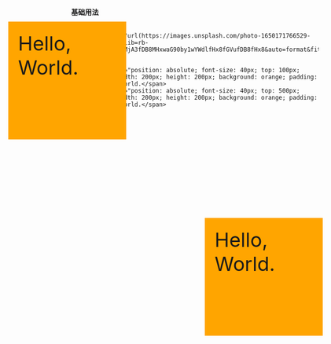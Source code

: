 <script lang="ts">
    import { Contain } from '$lib'
</script>

#### 基础用法

```svelte
<Contain
    background="url(https://images.unsplash.com/photo-1650171766529-c4cc0db06f1e?ixlib=rb-1.2.1&ixid=MnwxMjA3fDB8MHxwaG90by1wYWdlfHx8fGVufDB8fHx8&auto=format&fit=crop&w=1740&q=80)"
    blur
>
    <span style="position: absolute; font-size: 40px; top: 100px; left: 100px; width: 200px; height: 200px; background: orange; padding: 20px;">Hello, World.</span>
    <span style="position: absolute; font-size: 40px; top: 500px; left: 500px; width: 200px; height: 200px; background: orange; padding: 20px;">Hello, World.</span>
</Contain>
```

<div class="contain-demo">
    <Contain
        background="url(https://images.unsplash.com/photo-1650171766529-c4cc0db06f1e?ixlib=rb-1.2.1&ixid=MnwxMjA3fDB8MHxwaG90by1wYWdlfHx8fGVufDB8fHx8&auto=format&fit=crop&w=1740&q=80)"
        blur
    >
        <span style="position: absolute; font-size: 40px; top: 100px; left: 100px; width: 200px; height: 200px; background: orange; padding: 20px;">Hello, World.</span>
        <span style="position: absolute; font-size: 40px; top: 500px; left: 500px; width: 200px; height: 200px; background: orange; padding: 20px;">Hello, World.</span>
    </Contain>
</div>

<style lang="scss">
    .contain-demo :global(.o-contain) {
        height: 600px;
        color: #fff;
    }
</style>